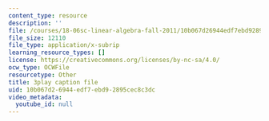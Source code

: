 ```yaml
---
content_type: resource
description: ''
file: /courses/18-06sc-linear-algebra-fall-2011/10b067d26944edf7ebd92895cec8c3dc_h0m2tsmSPTI.srt
file_size: 12110
file_type: application/x-subrip
learning_resource_types: []
license: https://creativecommons.org/licenses/by-nc-sa/4.0/
ocw_type: OCWFile
resourcetype: Other
title: 3play caption file
uid: 10b067d2-6944-edf7-ebd9-2895cec8c3dc
video_metadata:
  youtube_id: null
---
```

